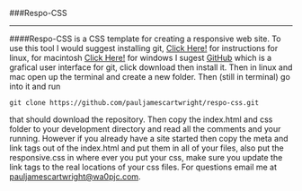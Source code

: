 ###Respo-CSS
****
####Respo-CSS is a CSS template for creating a responsive web site.
To use this tool I would suggest installing git, [Click Here!](http://git-scm.com/book/en/Getting-Started-Installing-Git#Installing-on-Linux) for instructions for linux, for macintosh [Click Here!](http://git-scm.com/book/en/Getting-Started-Installing-Git#Installing-on-Mac) for windows I sugest [GitHub](http://windows.github.com/) which is a grafical user interface for git, click download then install it.  Then in linux and mac open up the terminal and create a new folder.  Then (still in terminal) go into it and run

`git clone https://github.com/pauljamescartwright/respo-css.git`

that should download the repository.  Then copy the index.html and css folder to your development directory and read all the comments and your running.  However if you already have a site started then copy the meta and link tags out of the index.html and put them in all of your files, also put the responsive.css in where ever you put your css, make sure you update the link tags to the real locations of your css files.  For questions email me at <a href="mailto:pauljamescartwright@wa0pjc.com?subject=GitHub%20Respo-CSS" target="_Blank">pauljamescartwright@wa0pjc.com</a>.